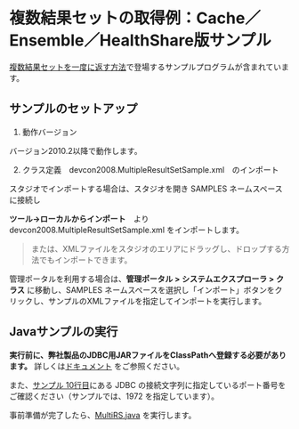 ﻿# 複数結果セットの取得例：Cache／Ensemble／HealthShare版サンプル

[複数結果セットを一度に返す方法](https://jp.community.intersystems.com/node/499131)で登場するサンプルプログラムが含まれています。

## サンプルのセットアップ

1) 動作バージョン

バージョン2010.2以降で動作します。

2) クラス定義　devcon2008.MultipleResultSetSample.xml　のインポート

スタジオでインポートする場合は、スタジオを開き SAMPLES ネームスペースに接続し

**ツール→ローカルからインポート**　より devcon2008.MultipleResultSetSample.xml をインポートします。

>または、XMLファイルをスタジオのエリアにドラッグし、ドロップする方法でもインポートできます。

管理ポータルを利用する場合は、**管理ポータル > システムエクスプローラ > クラス** に移動し、SAMPLES ネームスペースを選択し「インポート」ボタンをクリックし、サンプルのXMLファイルを指定してインポートを実行します。

## Javaサンプルの実行

**実行前に、弊社製品のJDBC用JARファイルをClassPathへ登録する必要があります。**
詳しくは[ドキュメント](https://docs.intersystems.com/latestj/csp/docbook/DocBook.UI.Page.cls?KEY=BGJD_intro#BGJD_intro_packages) をご参照ください。

また、[サンプル 10行目](./MultiRS.java#L10)にある JDBC の接続文字列に指定しているポート番号をご確認ください（サンプルでは、1972 を指定しています）。

事前準備が完了したら、[MultiRS.java](./MultiRS.java) を実行します。





